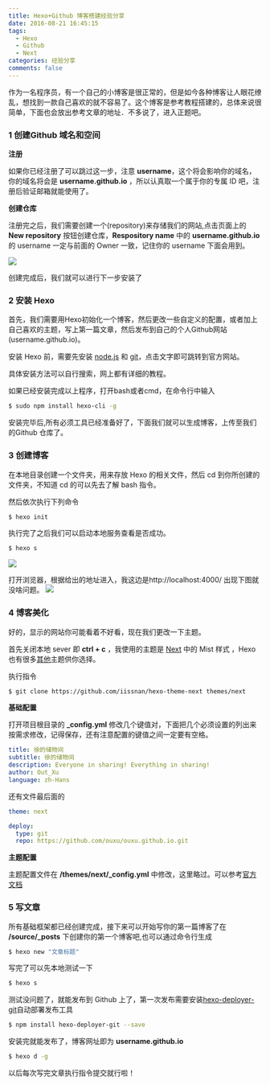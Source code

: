 ```yaml
---
title: Hexo+Github 博客搭建经验分享
date: 2016-08-21 16:45:15
tags:
  - Hexo
  - Github
  - Next
categories: 经验分享
comments: false
---
```



作为一名程序员，有一个自己的小博客是很正常的，但是如今各种博客让人眼花缭乱，想找到一款自己喜欢的就不容易了。这个博客是参考教程搭建的，总体来说很简单，下面也会放出参考文章的地址．不多说了，进入正题吧。

<!-- more -->

### 1 创建Github 域名和空间

**注册**

如果你已经注册了可以跳过这一步，注意 **username**，这个将会影响你的域名，你的域名将会是 **username.github.io** ，所以认真取一个属于你的专属 ID 吧，注册后验证邮箱就能使用了。

**创建仓库**

注册完之后，我们需要创建一个(repository)来存储我们的网站,点击页面上的 **New repository** 按钮创建仓库，**Respository name** 中的 **username.github.io** 的 username 一定与前面的 Owner 一致，记住你的 username 下面会用到。

![](http://i2.buimg.com/567571/c5ef7d8f1da3b1be.png)

创建完成后，我们就可以进行下一步安装了

### 2 安装 Hexo

首先，我们需要用Hexo初始化一个博客，然后更改一些自定义的配置，或者加上自己喜欢的主题，写上第一篇文章，然后发布到自己的个人Github网站(username.github.io)。

安装 Hexo 前，需要先安装 [node.js](https://nodejs.org/) 和 [git](https://git-scm.com/)，点击文字即可跳转到官方网站。

具体安装方法可以自行搜索，网上都有详细的教程。

如果已经安装完成以上程序，打开bash或者cmd，在命令行中输入

```bash
$ sudo npm install hexo-cli -g
```

安装完毕后,所有必须工具已经准备好了，下面我们就可以生成博客，上传至我们的Github 仓库了。


### 3 创建博客

在本地目录创建一个文件夹，用来存放 Hexo 的相关文件，然后 cd 到你所创建的文件夹，不知道 cd 的可以先去了解 bash 指令。

然后依次执行下列命令
```bash
$ hexo init
```

执行完了之后我们可以启动本地服务查看是否成功。
```bash
$ hexo s
```
![](http://i2.buimg.com/567571/0e7b21cbaf66af3f.png)

打开浏览器，根据给出的地址进入，我这边是http://localhost:4000/ 出现下图就没啥问题。
![](http://i4.buimg.com/567571/701712a8154868b6.png)

### 4 博客美化

好的，显示的网站你可能看着不好看，现在我们更改一下主题。

首先关闭本地 sever 即  **ctrl + c** ，我使用的主题是 [Next](https://github.com/iissnan/hexo-theme-next) 中的 Mist 样式 ，Hexo也有很多[其他](https://hexo.io/themes/)主题供你选择。

执行指令

```bash
$ git clone https://github.com/iissnan/hexo-theme-next themes/next
```

**基础配置**

打开项目根目录的 **_config.yml** 修改几个键值对，下面把几个必须设置的列出来按需求修改，记得保存，还有注意配置的键值之间一定要有空格。

```yml
title: 徐的储物间
subtitle: 徐的储物间
description: Everyone in sharing! Everything in sharing!
author: Out_Xu
language: zh-Hans
```

还有文件最后面的

```yml
theme: next

deploy:
  type: git
  repo: https://github.com/ouxu/ouxu.github.io.git
```

**主题配置**

主题配置文件在 **/themes/next/_config.yml** 中修改，这里略过。可以参考[官方文档](http://theme-next.iissnan.com/getting-started.html#theme-settings)

### 5 写文章

所有基础框架都已经创建完成，接下来可以开始写你的第一篇博客了在 **/source/_posts** 下创建你的第一个博客吧,也可以通过命令行生成

```bash
$ hexo new "文章标题"
```

写完了可以先本地测试一下

```bash
$ hexo s
```

测试没问题了，就能发布到 Github 上了，第一次发布需要安装[hexo-deployer-git](https://github.com/hexojs/hexo-deployer-git)自动部署发布工具

```bash
$ npm install hexo-deployer-git --save
```

安装完就能发布了，博客网址即为 **username.github.io**

```bash
$ hexo d -g
```

以后每次写完文章执行指令提交就行啦！

